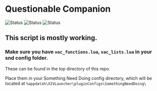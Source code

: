 # Questionable Companion

![Status](https://img.shields.io/badge/status-working-brightgreen)
![Status](https://img.shields.io/badge/status-needs_testing-blue)
![Status](https://img.shields.io/badge/bugs%3F-maybe-yellow)

## This script is mostly working.

### Make sure you have `vac_functions.lua`, `vac_lists.lua` in your snd config folder.
These can be found in the top directory of this repo. 

Place them in your Something Need Doing config directory, which will be located at `%appdata%\XIVLauncher\pluginConfigs\SomethingNeedDoing\`
